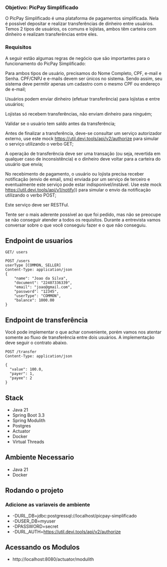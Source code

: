 ### Objetivo: PicPay Simplificado
O PicPay Simplificado é uma plataforma de pagamentos simplificada. Nela é possível depositar e realizar transferências de dinheiro entre usuários. Temos 2 tipos de usuários, os comuns e lojistas, ambos têm carteira com dinheiro e realizam transferências entre eles.

### Requisitos
A seguir estão algumas regras de negócio que são importantes para o funcionamento do PicPay Simplificado:

Para ambos tipos de usuário, precisamos do Nome Completo, CPF, e-mail e Senha. CPF/CNPJ e e-mails devem ser únicos no sistema. Sendo assim, seu sistema deve permitir apenas um cadastro com o mesmo CPF ou endereço de e-mail;

Usuários podem enviar dinheiro (efetuar transferência) para lojistas e entre usuários;

Lojistas só recebem transferências, não enviam dinheiro para ninguém;

Validar se o usuário tem saldo antes da transferência;

Antes de finalizar a transferência, deve-se consultar um serviço autorizador externo, use este mock https://util.devi.tools/api/v2/authorize para simular o serviço utilizando o verbo GET;

A operação de transferência deve ser uma transação (ou seja, revertida em qualquer caso de inconsistência) e o dinheiro deve voltar para a carteira do usuário que envia;

No recebimento de pagamento, o usuário ou lojista precisa receber notificação (envio de email, sms) enviada por um serviço de terceiro e eventualmente este serviço pode estar indisponível/instável. Use este mock https://util.devi.tools/api/v1/notify)) para simular o envio da notificação utilizando o verbo POST;

Este serviço deve ser RESTFul.

Tente ser o mais aderente possível ao que foi pedido, mas não se preocupe se não conseguir atender a todos os requisitos. Durante a entrevista vamos conversar sobre o que você conseguiu fazer e o que não conseguiu.

## Endpoint de usuarios
```
GET/ users
```

```
POST /users
userType [COMMON, SELLER]
Content-Type: application/json
{
    "name": "Joao da Silva",
    "document": "22407336339",
    "email": "joao@gmail.com",
    "password": "12345",
    "userType": "COMMON",
    "balance": 1000.00
}
```
## Endpoint de transferência
Você pode implementar o que achar conveniente, porém vamos nos atentar somente ao fluxo de transferência entre dois usuários. A implementação deve seguir o contrato abaixo.

```
POST /transfer
Content-Type: application/json

{
  "value": 100.0,
  "payer": 1,
  "payee": 2
}
```
## Stack 
 - Java 21
 - Spring Boot 3.3
 - Spring Modulith
 - Postgres
 - Actuator
 - Docker
 - Virtual Threads

## Ambiente Necessario
 - Java 21
 - Docker

## Rodando o projeto
 ### Adicione as variaveis de ambiente
 - -DURL_DB=jdbc:postgressql://localhost/picpay-simplificado
 - -DUSER_DB=myuser
 - -DPASSWORD=secret
 - -DURL_AUTH=https://util.devi.tools/api/v2/authorize
   
## Acessando os Modulos
- http://localhost:8080/actuator/modulith 
